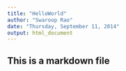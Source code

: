 ```yaml
---
title: "HelloWorld"
author: "Swaroop Rao"
date: "Thursday, September 11, 2014"
output: html_document
---
```


## This is a markdown file